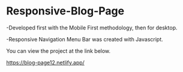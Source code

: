 # Responsive-Blog-Page

-Developed first with the Mobile First methodology, then for desktop.

-Responsive Navigation Menu Bar was created with Javascript.

You can view the project at the link below.

https://blog-page12.netlify.app/







